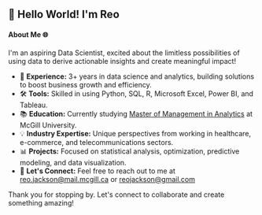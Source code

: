 <!--
**reojackson31/reojackson31** is a ✨ _special_ ✨ repository because its `README.md` (this file) appears on your GitHub profile.
-->

## 👋 Hello World! I'm Reo

#### About Me 🌐

I'm an aspiring Data Scientist, excited about the limitless possibilities of using data to derive actionable insights and create meaningful impact!

- 🌟 **Experience:** 3+ years in data science and analytics, building solutions to boost business growth and efficiency.
- 🛠️ **Tools:** Skilled in using Python, SQL, R, Microsoft Excel, Power BI, and Tableau.
- 📚 **Education:** Currently studying [Master of Management in Analytics](https://www.mcgill.ca/desautels/programs/mma) at McGill University.
- 💡 **Industry Expertise:** Unique perspectives from working in healthcare, e-commerce, and telecommunications sectors.
- 📊 **Projects:** Focused on statistical analysis, optimization, predictive modeling, and data visualization.
- 🤝 **Let's Connect:** Feel free to reach out to me at [reo.jackson@mail.mcgill.ca](mailto:reo.jackson@mail.mcgill.ca) or [reojackson@gmail.com](mailto:reojackson@gmail.com)

Thank you for stopping by. Let's connect to collaborate and create something amazing!
